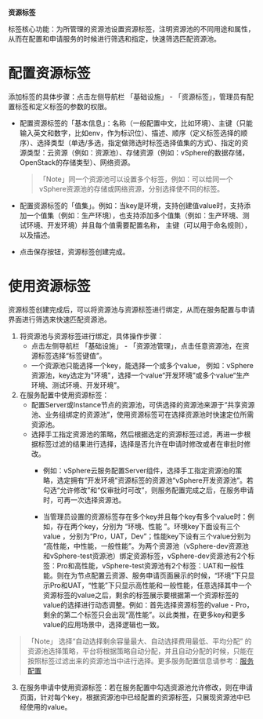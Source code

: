 
**资源标签**

标签核心功能：为所管理的资源池设置资源标签，注明资源池的不同用途和属性，从而在配置和申请服务的时候进行筛选和指定，快速筛选匹配资源池。


# 配置资源标签

添加标签的具体步骤：点击左侧导航栏 「基础设施」 - 「资源标签」，管理员有配置标签和定义标签的参数的权限。

+ 配置资源标签的「基本信息」：名称（一般配置中文，比如环境）、主键（只能输入英文和数字，比如env，作为标识位）、描述、顺序（定义标签选择的顺序）、选择类型（单选/多选，指定做筛选时标签选择值集的方式）、指定的资源类型：云资源（例如：资源池）、存储资源（例如：vSphere的数据存储，OpenStack的存储类型）、网络资源。

  >「Note」同一个资源池可以设置多个标签，例如：可以给同一个vSphere资源池的存储或网络资源，分别选择使不同的标签。


+ 配置资源标签的「值集」。例如：当key是环境，支持创建值value时，支持添加一个值集（例如：生产环境），也支持添加多个值集（例如：生产环境、测试环境、开发环境）并且每个值需要配置名称， 主键（可以用于命名规则），以及描述。 

+ 点击保存按钮，资源标签创建完成。


# 使用资源标签

资源标签创建完成后，可以将资源池与资源标签进行绑定，从而在服务配置与申请界面进行筛选来快速匹配资源池。


1. 将资源池与资源标签进行绑定，具体操作步骤：
   + 点击左侧导航栏 「基础设施」 - 「资源池管理」，点击任意资源池，在资源标签选择“标签键值”。
   + 一个资源池只能选择一个key，能选择一个或多个value， 例如：vSphere资源池，key选定为"环境"，选择一个value“开发环境”或多个value“生产环境、测试环境、开发环境”。
2. 在服务配置中使用资源标签：
   + 配置Server或Instance节点的资源池，可供选择的资源池来源于“共享资源池、业务组绑定的资源池”，使用资源标签可在选择资源池时快速定位所需资源池。
   + 选择手工指定资源池的策略，然后根据选定的资源标签过滤，再进一步根据标签过滤的结果进行选择，选择是否允许在申请时修改或者在审批时修改。
     - 例如：vSphere云服务配置Server组件，选择手工指定资源池的策略，选定拥有“开发环境”资源标签的资源池“vSphere开发资源池”。若勾选“允许修改”和“仅审批时可改”，则服务配置完成之后，在服务申请时，可再一次选择资源池。

     - 当管理员设置的资源标签存在多个key并且每个key有多个value时：例如，存在两个key，分别为 “环境、性能 ”。环境key下面设有三个value ，分别为“Pro，UAT，Dev”；性能key下设有三个value分别为 “高性能，中性能，一般性能”。为两个资源池（vSphere-dev资源池和vSphere-test资源池）绑定资源标签，vSphere-dev资源池有2个标签：Pro和高性能，vSphere-test资源池有2个标签：UAT和一般性能。则在为节点配置云资源、服务申请页面展示的时候，“环境”下只显示Pro和UAT，“性能”下只显示高性能和一般性能，任意选择其中一个资源标签的value之后，剩余的标签展示要根据第一个资源标签的value的选择进行动态调整。例如：首先选择资源标签的value - Pro，剩余的第二个标签只会出现“高性能”。以此类推，在更多key和更多value的应用场景中，选择逻辑也一致。
>「Note」 选择“自动选择剩余容量最大、自动选择费用最低、平均分配” 的资源池选择策略，平台将根据策略自动分配，并且自动分配的时候，只能在按照标签过滤出来的资源池当中进行选择。更多服务配置信息请参考：[服务配置](https://cloudchef.github.io/doc/AdminDoc/05服务建模/服务配置.html) 
3. 在服务申请中使用资源标签：若在服务配置中勾选资源池允许修改，则在申请页面，针对每个key，根据资源池中已经配置的资源标签，只展现资源池中已经使用的value。


